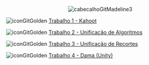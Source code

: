 <div align="center">
  
![cabecalhoGitMadeline3](https://github.com/user-attachments/assets/0c97b6d5-4e63-4d5e-97e6-ed90f92d6524)

</div>

![iconGitGolden](https://github.com/user-attachments/assets/d565c073-5f73-44e3-8668-5ea7e1971764) [Trabalho 1 - Kahoot](https://kahoot.it/)

![iconGitGolden](https://github.com/user-attachments/assets/d565c073-5f73-44e3-8668-5ea7e1971764) [Trabalho 2 - Unificação de Algoritmos](https://github.com/user-attachments/files/16588063/Trabalho.2.-.Unificacao.de.Algoritmos.pdf)

![iconGitGolden](https://github.com/user-attachments/assets/d565c073-5f73-44e3-8668-5ea7e1971764) [Trabalho 3 - Unificação de Recortes](https://github.com/user-attachments/files/16588064/Trabalho.03.-.Inificacao.de.Recortes.pdf)

![iconGitGolden](https://github.com/user-attachments/assets/d565c073-5f73-44e3-8668-5ea7e1971764) [Trabalho 4 - Dama (Unity)](https://github.com/user-attachments/files/16588065/Trabalho.04.-.Dama.Unity.pdf)

